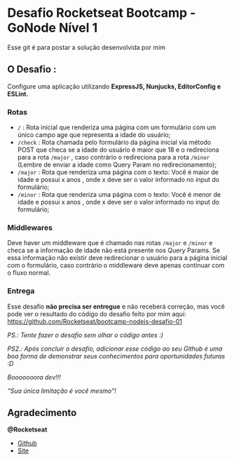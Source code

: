 # Desafio Rocketseat Bootcamp - GoNode Nível 1

Esse git é para postar a solução desenvolvida por mim

## O Desafio :
Configure uma aplicação utilizando **ExpressJS, Nunjucks, EditorConfig e ESLint.**
### Rotas
- `/` : Rota inicial que renderiza uma página com um formulário com um único campo age
que representa a idade do usuário;
- `/check` : Rota chamada pelo formulário da página inicial via método POST que checa se a
idade do usuário é maior que 18 e o redireciona para a rota `/major` , caso contrário o
redireciona para a rota `/minor` (Lembre de enviar a idade como Query Param no
redirecionamento);
- `/major` : Rota que renderiza uma página com o texto: Você é maior de idade e
possui x anos , onde x deve ser o valor informado no input do formulário;
- `/minor` : Rota que renderiza uma página com o texto: Você é menor de idade e
possui x anos , onde x deve ser o valor informado no input do formulário;
### Middlewares
Deve haver um middleware que é chamado nas rotas `/major` e `/minor` e checa se a
informação de idade não está presente nos Query Params. Se essa informação não existir deve
redirecionar o usuário para a página inicial com o formulário, caso contrário o middleware deve
apenas continuar com o fluxo normal.
### Entrega
Esse desafio **não precisa ser entregue** e não receberá correção, mas você pode ver o
resultado do código do desafio feito por mim aqui: https://github.com/Rocketseat/bootcamp-nodejs-desafio-01 

*PS.: Tente fazer o desafio sem olhar o código antes :)*

*PS2.: Após concluir o desafio, adicionar esse código ao seu Github é uma boa forma de demonstrar
seus conhecimentos para oportunidades futuras :D*

*Booooooora dev!!!*

*“Sua única limitação é você mesmo”!*
## Agradecimento
**@Rocketseat** 
- [Github](https://github.com/Rocketseat)
- [Site](https://rocketseat.com.br/)
